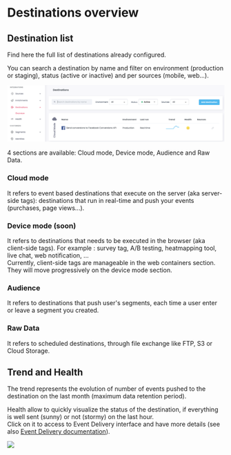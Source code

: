 # Destinations overview

## Destination list

Find here the full list of destinations already configured.

You can search a destination by name and filter on environment (production or staging), status (active or inactive) and per sources (mobile, web...).

![](<../../../.gitbook/assets/Destination overview.png>)

4 sections are available: Cloud mode, Device mode, Audience and Raw Data.

### Cloud mode

It refers to event based destinations that execute on the server (aka server-side tags): destinations that run in real-time and push your events (purchases, page views...).

### Device mode (soon)

It refers to destinations that needs to be executed in the browser (aka client-side tags). For example : survey tag, A/B testing, heatmapping tool, live chat, web notification, ...\
Currently, client-side tags are manageable in the web containers section. They will move progressively on the device mode section.

### Audience

It refers to destinations that push user's segments, each time a user enter or leave a segment you created.

### Raw Data

It refers to scheduled destinations, through file exchange like FTP, S3 or Cloud Storage.

## Trend and Health

The trend represents the evolution of number of events pushed to the destination on the last month (maximum data retention period).

Health allow to quickly visualize the status of the destination, if everything is well sent (sunny) or not (stormy) on the last hour.\
Click on it to access to Event Delivery interface and have more details (see also [Event Delivery documentation](event-delivery.md)).

![](<../../../.gitbook/assets/Capture d’écran 2022-03-01 à 15.13.05.png>)
